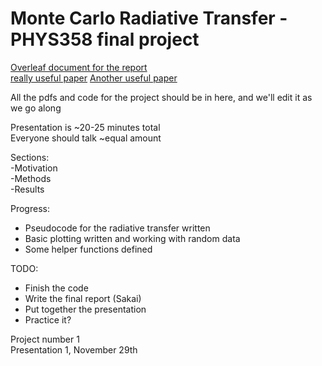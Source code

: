 # Monte Carlo Radiative Transfer - PHYS358 final project  

[Overleaf document for the report](https://www.overleaf.com/7025264gkhpvqkzbmhc)  
[really useful paper](http://www.roe.ac.uk/ifa/postgrad/pedagogy/2009_forgan.pdf)
[Another useful paper](http://www-star.st-and.ac.uk/~kw25/research/montecarlo/book.pdf)

All the pdfs and code for the project should be in here, and we'll edit it as we go along

Presentation is ~20-25 minutes total  
Everyone should talk ~equal amount  

Sections:  
-Motivation  
-Methods  
-Results  


Progress:
  - Pseudocode for the radiative transfer written
  - Basic plotting written and working with random data
  - Some helper functions defined

TODO:  
  - Finish the code  
  - Write the final report (Sakai)
  - Put together the presentation
  - Practice it?

Project number 1  
Presentation 1, November 29th
